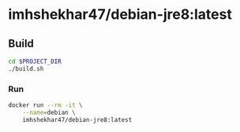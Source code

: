 # imhshekhar47/debian-jre8:latest

## Build
```bash
cd $PROJECT_DIR
./build.sh
```

### Run
```bash
docker run --rm -it \
    --name=debian \
    imhshekhar47/debian-jre8:latest
```